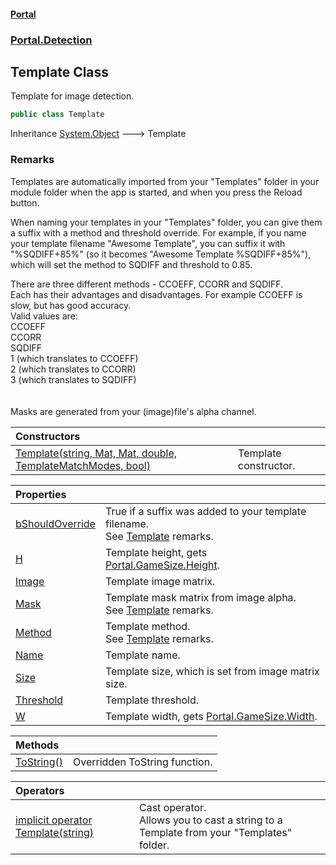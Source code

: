 #### [Portal](index.md 'index')
### [Portal.Detection](Portal.Detection.md 'Portal.Detection')

## Template Class

Template for image detection.

```csharp
public class Template
```

Inheritance [System.Object](https://docs.microsoft.com/en-us/dotnet/api/System.Object 'System.Object') &#129106; Template

### Remarks
Templates are automatically imported from your "Templates" folder in your module folder when the app is started, and when you press the Reload button.  
  
When naming your templates in your "Templates" folder, you can give them a suffix with a method and threshold override. For example, if you name your template filename "Awesome Template", you can suffix it with "%SQDIFF+85%" (so it becomes "Awesome Template %SQDIFF+85%"), which will set the method to SQDIFF and threshold to 0.85.  
  
There are three different methods - CCOEFF, CCORR and SQDIFF.  
Each has their advantages and disadvantages. For example CCOEFF is slow, but has good accuracy.  
Valid values are:  
CCOEFF  
CCORR  
SQDIFF  
1 (which translates to CCOEFF)  
2 (which translates to CCORR)  
3 (which translates to SQDIFF)  
<br/>  
Masks are generated from your (image)file's alpha channel.

| Constructors | |
| :--- | :--- |
| [Template(string, Mat, Mat, double, TemplateMatchModes, bool)](Template.Template(string,Mat,Mat,double,TemplateMatchModes,bool).md 'Portal.Detection.Template.Template(string, OpenCvSharp.Mat, OpenCvSharp.Mat, double, OpenCvSharp.TemplateMatchModes, bool)') | Template constructor. |

| Properties | |
| :--- | :--- |
| [bShouldOverride](Template.bShouldOverride.md 'Portal.Detection.Template.bShouldOverride') | True if a suffix was added to your template filename. <br/> See [Template](Template.md 'Portal.Detection.Template') remarks. |
| [H](Template.H.md 'Portal.Detection.Template.H') | Template height, gets [Portal.GameSize.Height](https://docs.microsoft.com/en-us/dotnet/api/Portal.GameSize.Height 'Portal.GameSize.Height'). |
| [Image](Template.Image.md 'Portal.Detection.Template.Image') | Template image matrix. |
| [Mask](Template.Mask.md 'Portal.Detection.Template.Mask') | Template mask matrix from image alpha. <br/> See [Template](Template.md 'Portal.Detection.Template') remarks. |
| [Method](Template.Method.md 'Portal.Detection.Template.Method') | Template method. <br/> See [Template](Template.md 'Portal.Detection.Template') remarks. |
| [Name](Template.Name.md 'Portal.Detection.Template.Name') | Template name. |
| [Size](Template.Size.md 'Portal.Detection.Template.Size') | Template size, which is set from image matrix size. |
| [Threshold](Template.Threshold.md 'Portal.Detection.Template.Threshold') | Template threshold. |
| [W](Template.W.md 'Portal.Detection.Template.W') | Template width, gets [Portal.GameSize.Width](https://docs.microsoft.com/en-us/dotnet/api/Portal.GameSize.Width 'Portal.GameSize.Width'). |

| Methods | |
| :--- | :--- |
| [ToString()](Template.ToString().md 'Portal.Detection.Template.ToString()') | Overridden ToString function. |

| Operators | |
| :--- | :--- |
| [implicit operator Template(string)](Template.implicitoperatorTemplate(string).md 'Portal.Detection.Template.op_Implicit Portal.Detection.Template(string)') | Cast operator. <br/> Allows you to cast a string to a Template from your "Templates" folder. |
